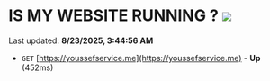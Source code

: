 # IS MY WEBSITE RUNNING ? [![](https://img.shields.io/static/v1?label=Sponsor&message=%E2%9D%A4&logo=GitHub&color=%23fe8e86)](https://github.com/sponsors/Youssef-Lehmam)

Last updated: **8/23/2025, 3:44:56 AM**

- `GET` [https://youssefservice.me](https://youssefservice.me) - **Up** (452ms)
